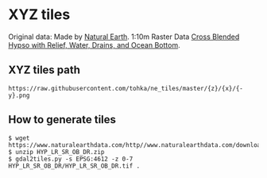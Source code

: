 # XYZ tiles

Original data: Made by [Natural Earth](https://www.naturalearthdata.com/about/terms-of-use/). 1:10m Raster Data [Cross Blended Hypso with Relief, Water, Drains, and Ocean Bottom](https://www.naturalearthdata.com/downloads/10m-cross-blend-hypso/cross-blended-hypso-with-relief-water-drains-and-ocean-bottom/).

## XYZ tiles path

```
https://raw.githubusercontent.com/tohka/ne_tiles/master/{z}/{x}/{-y}.png
```

## How to generate tiles

```shell-session
$ wget https://www.naturalearthdata.com/http//www.naturalearthdata.com/download/10m/raster/HYP_LR_SR_OB_DR.zip
$ unzip HYP_LR_SR_OB_DR.zip
$ gdal2tiles.py -s EPSG:4612 -z 0-7 HYP_LR_SR_OB_DR/HYP_LR_SR_OB_DR.tif .
```
